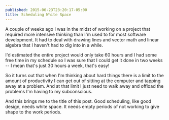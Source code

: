 ```yaml
---
published: 2015-06-23T23:20:17-05:00
title: Scheduling White Space
---
```

A couple of weeks ago I was in the midst of working on a project that required more intensive thinking than I'm used to for most software development. It had to deal with drawing lines and vector math and linear algebra that I haven't had to dig into in a while.

I'd estimated the entire project would only take 60 hours and I had some free time in my schedule so I was sure that I could get it done in two weeks -- I mean that's just 30 hours a week, that's easy!

So it turns out that when I'm thinking about hard things there is a limit to the amount of productivity I can get out of sitting at the computer and tapping away at a problem. And at that limit I just need to walk away and offload the problems I'm having to my subconscious.

And this brings me to the title of this post. Good scheduling, like good design, needs white space. It needs empty periods of not working to give shape to the work periods.